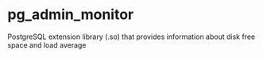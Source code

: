 pg_admin_monitor
================

PostgreSQL extension library (.so) that provides information about disk free space and load average
